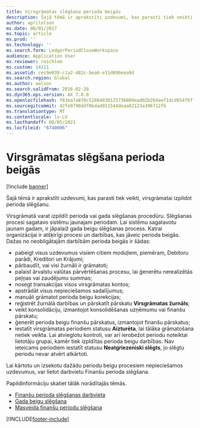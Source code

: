 ```yaml
---
title: Virsgrāmatas slēgšana perioda beigās
description: Šajā tēmā ir aprakstīti uzdevumi, kas parasti tiek veikti, virsgrāmatai izpildot perioda slēgšanu.
author: aprilolson
ms.date: 08/01/2017
ms.topic: article
ms.prod: ''
ms.technology: ''
ms.search.form: LedgerPeriodCloseWorkspace
audience: Application User
ms.reviewer: roschlom
ms.custom: 14111
ms.assetid: cec9e039-c1a2-482c-bea6-e11d896eea9d
ms.search.region: Global
ms.author: aolson
ms.search.validFrom: 2016-02-28
ms.dyn365.ops.version: AX 7.0.0
ms.openlocfilehash: f83ea7a870c52884030125736809ead02b264aef1dcd654f6ff94dab0fbb2004
ms.sourcegitcommit: 42fe9790ddf0bdad911544deaa82123a396712fb
ms.translationtype: MT
ms.contentlocale: lv-LV
ms.lasthandoff: 08/05/2021
ms.locfileid: "6740006"
---
```

# <a name="close-the-general-ledger-at-period-end"></a>Virsgrāmatas slēgšana perioda beigās

[!include [banner](../includes/banner.md)]

Šajā tēmā ir aprakstīti uzdevumi, kas parasti tiek veikti, virsgrāmatai izpildot perioda slēgšanu. 

Virsgrāmatā varat izpildīt perioda vai gada slēgšanas procedūru. Slēgšanas procesi sagatavo sistēmu jaunajam periodam. Lai sistēmu sagatavotu jaunam gadam, ir jāpalaiž gada beigu slēgšanas process. Katrai organizācijai ir atšķirīgi procesi un darbības, kas jāveic perioda beigās. Dažas no neobligātajām darbībām perioda beigās ir šādas:

-   pabeigt visus uzdevumus visiem citiem moduļiem, piemēram, Debitoru parādi, Kreditori un Krājumi;
-   pārbaudīt, vai visi žurnāli ir grāmatoti;
-   palaist ārvalstu valūtas pārvērtēšanas procesu, lai ģenerētu nerealizētās peļņas vai zaudējumu summas;
-   nosegt transakcijas visos virsgrāmatas kontos;
-   apstrādāt visus nepieciešamos sadalījumus;
-   manuāli grāmatot perioda beigu korekcijas;
-   reģistrēt žurnālā darbības un pārskatīt pārskatu **Virsgrāmatas žurnāls**;
-   veikt konsolidāciju, izmantojot konsolidēšanas uzņēmumu vai finanšu pārskatu;
-   ģenerēt perioda beigu finanšu pārskatus, izmantojot finanšu pārskatus;
-   iestatīt virsgrāmatas periodiem statusu **Aizturēta**, lai tālāka grāmatošana netiek veikta. Lai atvieglotu kontroli, var arī ierobežot periodu noteiktai lietotāju grupai, kamēr tiek izpldītas perioda beigu darbības. Nav ieteicams periodiem iestatīt statusu **Neatgriezeniski slēgts**, jo slēgtu periodu nevar atvērt atkārtoti.

Lai kārtotu un izsekotu dažādu periodu beigu procesiem nepieciešamos uzdevumus, var lietot darbvietu Finanšu perioda slēgšana. 


Papildinformāciju skatiet tālāk norādītajās tēmās.
- [Finanšu perioda slēgšanas darbvieta](financial-period-close-workspace.md) 
- [Gada beigu slēgšana](Year-end-close.md)  
- [Masveida finanšu periodu slēgšana](tasks/mass-financial-period-close.md)






[!INCLUDE[footer-include](../../includes/footer-banner.md)]